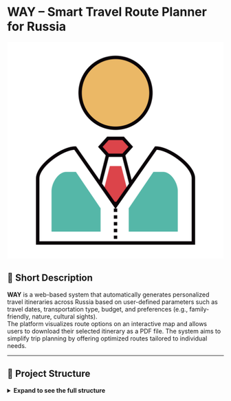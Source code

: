 # WAY – Smart Travel Route Planner for Russia

![WAY Logo](frontend/public/figure-svgrepo-com.svg)

## 🚀 Short Description

**WAY** is a web-based system that automatically generates personalized travel itineraries across Russia based on user-defined parameters such as travel dates, transportation type, budget, and preferences (e.g., family-friendly, nature, cultural sights).  
The platform visualizes route options on an interactive map and allows users to download their selected itinerary as a PDF file. The system aims to simplify trip planning by offering optimized routes tailored to individual needs.

---

## 📂 Project Structure

<details>
  <summary><b>Expand to see the full structure</b></summary>

```plaintext
way-travel-planner/
├── frontend/                      # Client-side React SPA (user interface)
│
├── backend/                       # Backend microservices and gateway
│
├── deploy/                        # Deployment configs (not expanded here)
│   ├── k8s/                       # Kubernetes deployment YAMLs
│   ├── nginx/                     # Nginx configs for reverse proxy
│   └── docker/                    # Docker Compose and dev containers
│
├── docs/                          # Project documentation
│
├── .gitignore                     // Global gitignore for the entire project
├── README.md                      // You are here! Project overview and instructions
└── (other config files)           // ESLint, Vite, etc.

